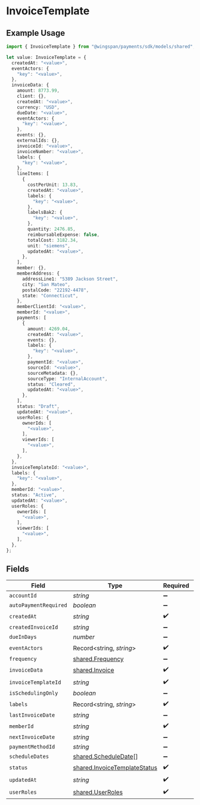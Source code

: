 # InvoiceTemplate

## Example Usage

```typescript
import { InvoiceTemplate } from "@wingspan/payments/sdk/models/shared";

let value: InvoiceTemplate = {
  createdAt: "<value>",
  eventActors: {
    "key": "<value>",
  },
  invoiceData: {
    amount: 8773.99,
    client: {},
    createdAt: "<value>",
    currency: "USD",
    dueDate: "<value>",
    eventActors: {
      "key": "<value>",
    },
    events: {},
    externalIds: {},
    invoiceId: "<value>",
    invoiceNumber: "<value>",
    labels: {
      "key": "<value>",
    },
    lineItems: [
      {
        costPerUnit: 13.83,
        createdAt: "<value>",
        labels: {
          "key": "<value>",
        },
        labelsBak2: {
          "key": "<value>",
        },
        quantity: 2476.85,
        reimbursableExpense: false,
        totalCost: 3182.34,
        unit: "siemens",
        updatedAt: "<value>",
      },
    ],
    member: {},
    memberAddress: {
      addressLine1: "5389 Jackson Street",
      city: "San Mateo",
      postalCode: "22192-4478",
      state: "Connecticut",
    },
    memberClientId: "<value>",
    memberId: "<value>",
    payments: [
      {
        amount: 4269.04,
        createdAt: "<value>",
        events: {},
        labels: {
          "key": "<value>",
        },
        paymentId: "<value>",
        sourceId: "<value>",
        sourceMetadata: {},
        sourceType: "InternalAccount",
        status: "Cleared",
        updatedAt: "<value>",
      },
    ],
    status: "Draft",
    updatedAt: "<value>",
    userRoles: {
      ownerIds: [
        "<value>",
      ],
      viewerIds: [
        "<value>",
      ],
    },
  },
  invoiceTemplateId: "<value>",
  labels: {
    "key": "<value>",
  },
  memberId: "<value>",
  status: "Active",
  updatedAt: "<value>",
  userRoles: {
    ownerIds: [
      "<value>",
    ],
    viewerIds: [
      "<value>",
    ],
  },
};
```

## Fields

| Field                                                                               | Type                                                                                | Required                                                                            | Description                                                                         |
| ----------------------------------------------------------------------------------- | ----------------------------------------------------------------------------------- | ----------------------------------------------------------------------------------- | ----------------------------------------------------------------------------------- |
| `accountId`                                                                         | *string*                                                                            | :heavy_minus_sign:                                                                  | N/A                                                                                 |
| `autoPaymentRequired`                                                               | *boolean*                                                                           | :heavy_minus_sign:                                                                  | N/A                                                                                 |
| `createdAt`                                                                         | *string*                                                                            | :heavy_check_mark:                                                                  | N/A                                                                                 |
| `createdInvoiceId`                                                                  | *string*                                                                            | :heavy_minus_sign:                                                                  | N/A                                                                                 |
| `dueInDays`                                                                         | *number*                                                                            | :heavy_minus_sign:                                                                  | N/A                                                                                 |
| `eventActors`                                                                       | Record<string, *string*>                                                            | :heavy_check_mark:                                                                  | N/A                                                                                 |
| `frequency`                                                                         | [shared.Frequency](../../../sdk/models/shared/frequency.md)                         | :heavy_minus_sign:                                                                  | N/A                                                                                 |
| `invoiceData`                                                                       | [shared.Invoice](../../../sdk/models/shared/invoice.md)                             | :heavy_check_mark:                                                                  | N/A                                                                                 |
| `invoiceTemplateId`                                                                 | *string*                                                                            | :heavy_check_mark:                                                                  | N/A                                                                                 |
| `isSchedulingOnly`                                                                  | *boolean*                                                                           | :heavy_minus_sign:                                                                  | N/A                                                                                 |
| `labels`                                                                            | Record<string, *string*>                                                            | :heavy_check_mark:                                                                  | N/A                                                                                 |
| `lastInvoiceDate`                                                                   | *string*                                                                            | :heavy_minus_sign:                                                                  | N/A                                                                                 |
| `memberId`                                                                          | *string*                                                                            | :heavy_check_mark:                                                                  | N/A                                                                                 |
| `nextInvoiceDate`                                                                   | *string*                                                                            | :heavy_minus_sign:                                                                  | N/A                                                                                 |
| `paymentMethodId`                                                                   | *string*                                                                            | :heavy_minus_sign:                                                                  | N/A                                                                                 |
| `scheduleDates`                                                                     | [shared.ScheduleDate](../../../sdk/models/shared/scheduledate.md)[]                 | :heavy_minus_sign:                                                                  | N/A                                                                                 |
| `status`                                                                            | [shared.InvoiceTemplateStatus](../../../sdk/models/shared/invoicetemplatestatus.md) | :heavy_check_mark:                                                                  | N/A                                                                                 |
| `updatedAt`                                                                         | *string*                                                                            | :heavy_check_mark:                                                                  | N/A                                                                                 |
| `userRoles`                                                                         | [shared.UserRoles](../../../sdk/models/shared/userroles.md)                         | :heavy_check_mark:                                                                  | N/A                                                                                 |